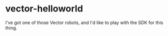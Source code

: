 # vector-helloworld
I've got one of those Vector robots, and I'd like to play with the SDK for this thing.
